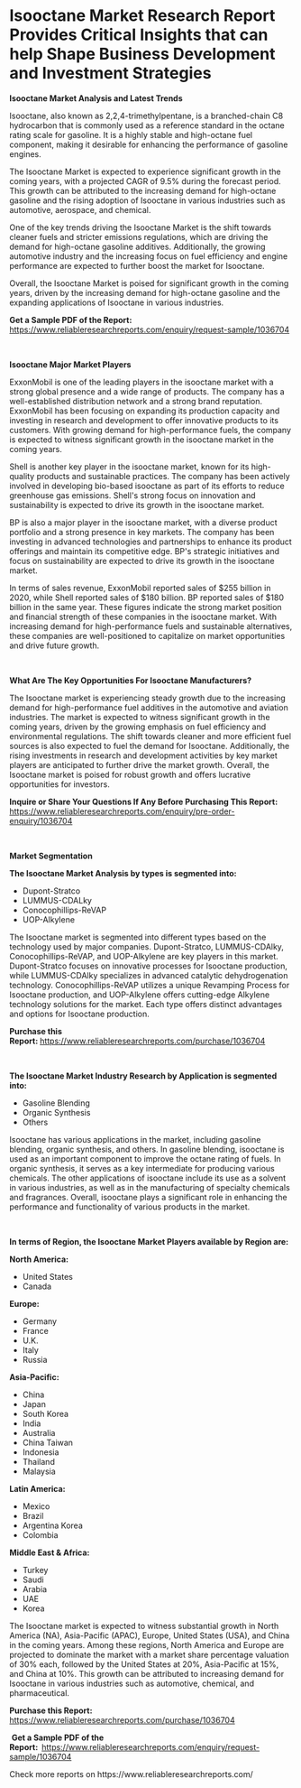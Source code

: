 <p><h1>Isooctane Market Research Report Provides Critical Insights that can help Shape Business Development and Investment Strategies</h1></p><p><strong>Isooctane Market Analysis and Latest Trends</strong></p>
<p><p>Isooctane, also known as 2,2,4-trimethylpentane, is a branched-chain C8 hydrocarbon that is commonly used as a reference standard in the octane rating scale for gasoline. It is a highly stable and high-octane fuel component, making it desirable for enhancing the performance of gasoline engines.</p><p>The Isooctane Market is expected to experience significant growth in the coming years, with a projected CAGR of 9.5% during the forecast period. This growth can be attributed to the increasing demand for high-octane gasoline and the rising adoption of Isooctane in various industries such as automotive, aerospace, and chemical.</p><p>One of the key trends driving the Isooctane Market is the shift towards cleaner fuels and stricter emissions regulations, which are driving the demand for high-octane gasoline additives. Additionally, the growing automotive industry and the increasing focus on fuel efficiency and engine performance are expected to further boost the market for Isooctane.</p><p>Overall, the Isooctane Market is poised for significant growth in the coming years, driven by the increasing demand for high-octane gasoline and the expanding applications of Isooctane in various industries.</p></p>
<p><strong>Get a Sample PDF of the Report:&nbsp;</strong> <a href="https://www.reliableresearchreports.com/enquiry/request-sample/1036704">https://www.reliableresearchreports.com/enquiry/request-sample/1036704</a></p>
<p>&nbsp;</p>
<p><strong>Isooctane Major Market Players</strong></p>
<p><p>ExxonMobil is one of the leading players in the isooctane market with a strong global presence and a wide range of products. The company has a well-established distribution network and a strong brand reputation. ExxonMobil has been focusing on expanding its production capacity and investing in research and development to offer innovative products to its customers. With growing demand for high-performance fuels, the company is expected to witness significant growth in the isooctane market in the coming years.</p><p>Shell is another key player in the isooctane market, known for its high-quality products and sustainable practices. The company has been actively involved in developing bio-based isooctane as part of its efforts to reduce greenhouse gas emissions. Shell's strong focus on innovation and sustainability is expected to drive its growth in the isooctane market.</p><p>BP is also a major player in the isooctane market, with a diverse product portfolio and a strong presence in key markets. The company has been investing in advanced technologies and partnerships to enhance its product offerings and maintain its competitive edge. BP's strategic initiatives and focus on sustainability are expected to drive its growth in the isooctane market.</p><p>In terms of sales revenue, ExxonMobil reported sales of $255 billion in 2020, while Shell reported sales of $180 billion. BP reported sales of $180 billion in the same year. These figures indicate the strong market position and financial strength of these companies in the isooctane market. With increasing demand for high-performance fuels and sustainable alternatives, these companies are well-positioned to capitalize on market opportunities and drive future growth.</p></p>
<p>&nbsp;</p>
<p><strong>What Are The Key Opportunities For Isooctane Manufacturers?</strong></p>
<p><p>The Isooctane market is experiencing steady growth due to the increasing demand for high-performance fuel additives in the automotive and aviation industries. The market is expected to witness significant growth in the coming years, driven by the growing emphasis on fuel efficiency and environmental regulations. The shift towards cleaner and more efficient fuel sources is also expected to fuel the demand for Isooctane. Additionally, the rising investments in research and development activities by key market players are anticipated to further drive the market growth. Overall, the Isooctane market is poised for robust growth and offers lucrative opportunities for investors.</p></p>
<p><strong>Inquire or Share Your Questions If Any Before Purchasing This Report:</strong> <a href="https://www.reliableresearchreports.com/enquiry/pre-order-enquiry/1036704">https://www.reliableresearchreports.com/enquiry/pre-order-enquiry/1036704</a></p>
<p>&nbsp;</p>
<p><strong>Market Segmentation</strong></p>
<p><strong>The Isooctane Market Analysis by types is segmented into:</strong></p>
<p><ul><li>Dupont-Stratco</li><li>LUMMUS-CDALky</li><li>Conocophillips-ReVAP</li><li>UOP-Alkylene</li></ul></p>
<p><p>The Isooctane market is segmented into different types based on the technology used by major companies. Dupont-Stratco, LUMMUS-CDAlky, Conocophillips-ReVAP, and UOP-Alkylene are key players in this market. Dupont-Stratco focuses on innovative processes for Isooctane production, while LUMMUS-CDAlky specializes in advanced catalytic dehydrogenation technology. Conocophillips-ReVAP utilizes a unique Revamping Process for Isooctane production, and UOP-Alkylene offers cutting-edge Alkylene technology solutions for the market. Each type offers distinct advantages and options for Isooctane production.</p></p>
<p><strong>Purchase this Report:&nbsp;</strong><a href="https://www.reliableresearchreports.com/purchase/1036704">https://www.reliableresearchreports.com/purchase/1036704</a></p>
<p>&nbsp;</p>
<p><strong>The Isooctane Market Industry Research by Application is segmented into:</strong></p>
<p><ul><li>Gasoline Blending</li><li>Organic Synthesis</li><li>Others</li></ul></p>
<p><p>Isooctane has various applications in the market, including gasoline blending, organic synthesis, and others. In gasoline blending, isooctane is used as an important component to improve the octane rating of fuels. In organic synthesis, it serves as a key intermediate for producing various chemicals. The other applications of isooctane include its use as a solvent in various industries, as well as in the manufacturing of specialty chemicals and fragrances. Overall, isooctane plays a significant role in enhancing the performance and functionality of various products in the market.</p></p>
<p>&nbsp;</p>
<p><strong>In terms of Region, the Isooctane Market Players available by Region are:</strong></p>
<p>
    <p> <strong> North America: </strong>
        <ul>
            <li>United States</li>
            <li>Canada</li>
        </ul>
        </p> 
    <p> <strong> Europe: </strong>
        <ul>
            <li>Germany</li>
            <li>France</li>
            <li>U.K.</li>
            <li>Italy</li>
            <li>Russia</li>
        </ul>
        </p> 
    <p> <strong> Asia-Pacific: </strong>
        <ul>
            <li>China</li>
            <li>Japan</li>
            <li>South Korea</li>
            <li>India</li>
            <li>Australia</li>
            <li>China Taiwan</li>
            <li>Indonesia</li>
            <li>Thailand</li>
            <li>Malaysia</li>
        </ul>
        </p> 
    <p> <strong> Latin America: </strong>
        <ul>
            <li>Mexico</li>
            <li>Brazil</li>
            <li>Argentina Korea</li>
            <li>Colombia</li>
        </ul>
        </p> 
    <p> <strong> Middle East & Africa: </strong>
        <ul>
            <li>Turkey</li>
            <li>Saudi</li>
            <li>Arabia</li>
            <li>UAE</li>
            <li>Korea</li>
        </ul>
    </p>
    </p>
<p><p>The Isooctane market is expected to witness substantial growth in North America (NA), Asia-Pacific (APAC), Europe, United States (USA), and China in the coming years. Among these regions, North America and Europe are projected to dominate the market with a market share percentage valuation of 30% each, followed by the United States at 20%, Asia-Pacific at 15%, and China at 10%. This growth can be attributed to increasing demand for Isooctane in various industries such as automotive, chemical, and pharmaceutical.</p></p>
<p><strong>Purchase this Report: </strong><a href="https://www.reliableresearchreports.com/purchase/1036704">https://www.reliableresearchreports.com/purchase/1036704</a></p>
<p>&nbsp;<strong>Get a Sample PDF of the Report:&nbsp;&nbsp;</strong><a href="https://www.reliableresearchreports.com/enquiry/request-sample/1036704">https://www.reliableresearchreports.com/enquiry/request-sample/1036704</a></p>
<p><strong></strong></p>
<p>Check more reports on https://www.reliableresearchreports.com/</p>